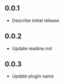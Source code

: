## 0.0.1

* Describe initial release.

## 0.0.2

* Update readme.md

## 0.0.3

* Update plugin name
